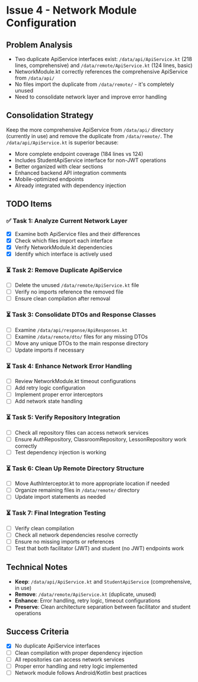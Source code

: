 # Issue 4 - Network Module Configuration

## Problem Analysis
- Two duplicate ApiService interfaces exist: `/data/api/ApiService.kt` (218 lines, comprehensive) and `/data/remote/ApiService.kt` (124 lines, basic)
- NetworkModule.kt correctly references the comprehensive ApiService from `/data/api/`
- No files import the duplicate from `/data/remote/` - it's completely unused
- Need to consolidate network layer and improve error handling

## Consolidation Strategy
Keep the more comprehensive ApiService from `/data/api/` directory (currently in use) and remove the duplicate from `/data/remote/`. The `/data/api/ApiService.kt` is superior because:
- More complete endpoint coverage (184 lines vs 124)
- Includes StudentApiService interface for non-JWT operations
- Better organized with clear sections
- Enhanced backend API integration comments
- Mobile-optimized endpoints
- Already integrated with dependency injection

## TODO Items

### ✅ Task 1: Analyze Current Network Layer
- [x] Examine both ApiService files and their differences
- [x] Check which files import each interface
- [x] Verify NetworkModule.kt dependencies
- [x] Identify which interface is actively used

### ⏳ Task 2: Remove Duplicate ApiService
- [ ] Delete the unused `/data/remote/ApiService.kt` file
- [ ] Verify no imports reference the removed file
- [ ] Ensure clean compilation after removal

### ⏳ Task 3: Consolidate DTOs and Response Classes
- [ ] Examine `/data/api/response/ApiResponses.kt` 
- [ ] Examine `/data/remote/dto/` files for any missing DTOs
- [ ] Move any unique DTOs to the main response directory
- [ ] Update imports if necessary

### ⏳ Task 4: Enhance Network Error Handling
- [ ] Review NetworkModule.kt timeout configurations
- [ ] Add retry logic configuration
- [ ] Implement proper error interceptors
- [ ] Add network state handling

### ⏳ Task 5: Verify Repository Integration
- [ ] Check all repository files can access network services
- [ ] Ensure AuthRepository, ClassroomRepository, LessonRepository work correctly
- [ ] Test dependency injection is working

### ⏳ Task 6: Clean Up Remote Directory Structure
- [ ] Move AuthInterceptor.kt to more appropriate location if needed
- [ ] Organize remaining files in `/data/remote/` directory
- [ ] Update import statements as needed

### ⏳ Task 7: Final Integration Testing
- [ ] Verify clean compilation
- [ ] Check all network dependencies resolve correctly
- [ ] Ensure no missing imports or references
- [ ] Test that both facilitator (JWT) and student (no JWT) endpoints work

## Technical Notes
- **Keep**: `/data/api/ApiService.kt` and `StudentApiService` (comprehensive, in use)
- **Remove**: `/data/remote/ApiService.kt` (duplicate, unused)
- **Enhance**: Error handling, retry logic, timeout configurations
- **Preserve**: Clean architecture separation between facilitator and student operations

## Success Criteria
- [x] No duplicate ApiService interfaces
- [ ] Clean compilation with proper dependency injection
- [ ] All repositories can access network services
- [ ] Proper error handling and retry logic implemented
- [ ] Network module follows Android/Kotlin best practices